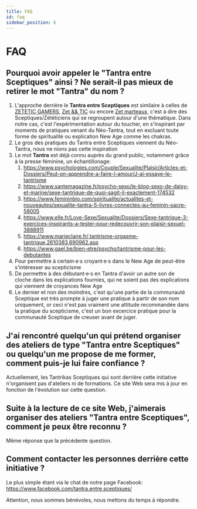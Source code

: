 ```yaml
---
title: FAQ
id: faq
sidebar_position: 6
---
```


# FAQ

## Pourquoi avoir appeler le "Tantra entre Sceptiques" ainsi ? Ne serait-il pas mieux de retirer le mot "Tantra" du nom ?

1. L'approche derrière le **Tantra entre Sceptiques** est similaire à celles de [ZETETIC GAMERS](https://www.facebook.com/groups/ZETETICGAMERS), [Zet && TIC](https://www.facebook.com/groups/zet.tic) ou encore [Zet marteaux](https://www.facebook.com/groups/294521008405129), c'est à dire des Sceptiques/Zététiciens qui se regroupent autour d'une thématique.
Dans notre cas, c'est l'expérimentation autour du toucher, en s'inspirant par moments de pratiques venant du Néo-Tantra, tout en excluant toute forme de spiritualité ou explication New Age comme les chakras.
2. Le gros des pratiques du Tantra entre Sceptiques viennent du Néo-Tantra, nous ne nions pas cette inspiration
3. Le mot **Tantra** est déjà connu auprès du grand public, notamment grâce à la presse féminine, un échantillonage:
    1. https://www.psychologies.com/Couple/Sexualite/Plaisir/Articles-et-Dossiers/Peut-on-apprendre-a-faire-l-amour/J-ai-essaye-le-tantrisme
    2. https://www.santemagazine.fr/psycho-sexo/le-blog-sexo-de-daisy-et-marine/sexe-tantrique-de-quoi-sagit-il-exactement-174532
    3. https://www.femininbio.com/spiritualite/actualites-et-nouveautes/sexualite-tantra-5-livres-connectes-au-feminin-sacre-58005
    4. https://www.elle.fr/Love-Sexe/Sexualite/Dossiers/Sexe-tantrique-3-exercices-inspirants-a-tester-pour-redecouvrir-son-plaisir-sexuel-3888911
    5. https://www.marieclaire.fr/,tantrisme-orgasme-tantrique,2610383,690962.asp
    6. https://www.gael.be/bien-etre/psycho/tantrisme-pour-les-debutantes
4. Pour permettre à certain·e·s croyant·e·s dans le New Age de peut-être s'intéresser au scepticisme
5. De permettre à des débutant·e·s en Tantra d'avoir un autre son de cloche dans les explications fournies, qui ne soient pas des explications qui viennent de croyances New Age
6. Le dernier et non des moindres, c'est qu'une partie de la communauté Sceptique est très prompte à juger une pratique à partir de son nom uniquement, or ceci n'est pas vraiment une attitude recommandée dans la pratique du scepticisme, c'est un bon excercice pratique pour la communauté Sceptique de creuser avant de juger.

## J'ai rencontré quelqu'un qui prétend organiser des ateliers de type "Tantra entre Sceptiques" ou quelqu'un me propose de me former, comment puis-je lui faire confiance ?

Actuellement, les Tantrikas Sceptiques qui sont derrière cette initiative n'organisent pas d'ateliers ni de formations.
Ce site Web sera mis à jour en fonction de l'évolution sur cette question.

## Suite à la lecture de ce site Web, j'aimerais organiser des ateliers "Tantra entre Sceptiques", comment je peux être reconnu ?

Même réponse que la précédente question.

## Comment contacter les personnes derrière cette initiative ?

Le plus simple étant via le chat de notre page Facebook: https://www.facebook.com/tantra.entre.sceptiques/

Attention, nous sommes bénévoles, nous mettons du temps à répondre.
